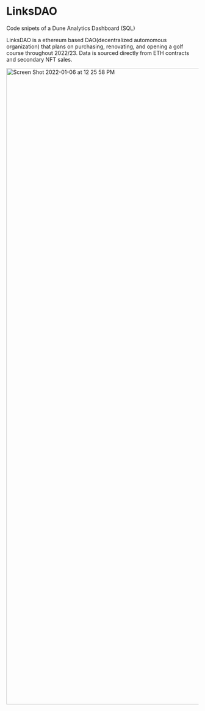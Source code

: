 # LinksDAO
Code snipets of a Dune Analytics Dashboard (SQL) 

LinksDAO is a ethereum based DAO(decentralized automomous organization) that plans on purchasing, renovating, and opening a golf course throughout 2022/23. Data is sourced directly from ETH contracts and secondary NFT sales.


<img width="1667" alt="Screen Shot 2022-01-06 at 12 25 58 PM" src="https://user-images.githubusercontent.com/79966817/148447214-4b4f8df8-f7a4-49c5-ace4-1656af32f576.png">


